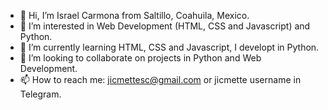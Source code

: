 - 👋 Hi, I’m Israel Carmona from Saltillo, Coahuila, Mexico.
- 👀 I’m interested in Web Development (HTML, CSS and Javascript) and Python. 
- 🌱 I’m currently learning HTML, CSS and Javascript, I developt in Python. 
- 💞️ I’m looking to collaborate on projects in Python and Web Development. 
- 📫 How to reach me: jicmettesc@gmail.com or jicmette username in Telegram. 

<!---
jicmette/jicmette is a ✨ special ✨ repository because its `README.md` (this file) appears on your GitHub profile.
You can click the Preview link to take a look at your changes.
--->
